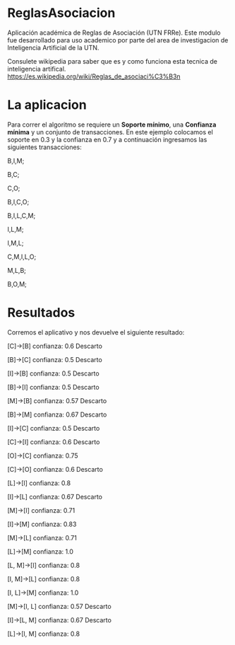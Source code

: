 # ReglasAsociacion
Aplicación académica de Reglas de Asociación (UTN FRRe). Este modulo fue desarrollado para uso academico por parte del area de investigacion de Inteligencia Artificial de la UTN.

Consulete wikipedia para saber que es y como funciona esta tecnica de inteligencia artifical.
https://es.wikipedia.org/wiki/Reglas_de_asociaci%C3%B3n

# La aplicacion
Para correr el algoritmo se requiere un **Soporte mínimo**, una **Confianza mínima** y un conjunto de transacciones. En este ejemplo colocamos el soporte en 0.3 y la confianza en 0.7 y a continuación ingresamos las siguientes transacciones:

B,I,M;

B,C;

C,O;

B,I,C,O;

B,I,L,C,M;

I,L,M;

I,M,L;

C,M,I,L,O;

M,L,B;

B,O,M;


# Resultados
Corremos el aplicativo y nos devuelve el siguiente resultado:

[C]->[B] confianza: 0.6    Descarto

[B]->[C] confianza: 0.5    Descarto

[I]->[B] confianza: 0.5    Descarto

[B]->[I] confianza: 0.5    Descarto

[M]->[B] confianza: 0.57    Descarto

[B]->[M] confianza: 0.67    Descarto

[I]->[C] confianza: 0.5    Descarto

[C]->[I] confianza: 0.6    Descarto

[O]->[C] confianza: 0.75

[C]->[O] confianza: 0.6    Descarto

[L]->[I] confianza: 0.8

[I]->[L] confianza: 0.67    Descarto

[M]->[I] confianza: 0.71

[I]->[M] confianza: 0.83

[M]->[L] confianza: 0.71

[L]->[M] confianza: 1.0

[L, M]->[I] confianza: 0.8

[I, M]->[L] confianza: 0.8

[I, L]->[M] confianza: 1.0

[M]->[I, L] confianza: 0.57    Descarto

[I]->[L, M] confianza: 0.67    Descarto

[L]->[I, M] confianza: 0.8

